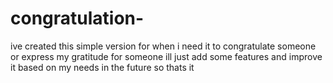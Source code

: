 # congratulation-
ive created this simple version for when i need it to congratulate someone or express my gratitude for someone ill just add some features and improve it based on my needs in the future so thats it 
